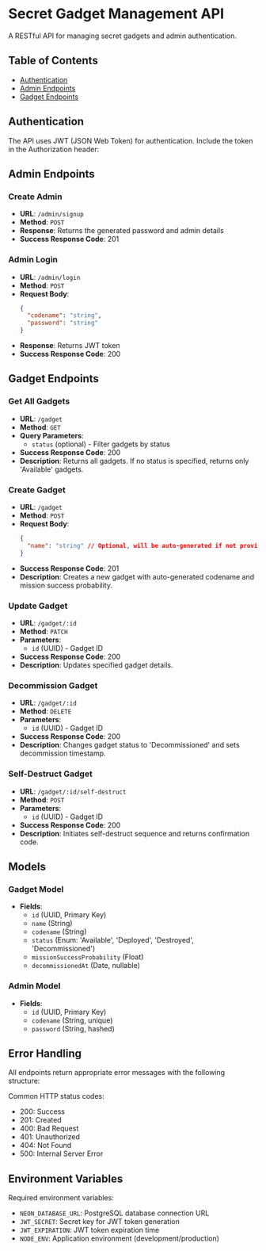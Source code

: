 # Secret Gadget Management API

A RESTful API for managing secret gadgets and admin authentication.

## Table of Contents
- [Authentication](#authentication)
- [Admin Endpoints](#admin-endpoints)
- [Gadget Endpoints](#gadget-endpoints)

## Authentication

The API uses JWT (JSON Web Token) for authentication. Include the token in the Authorization header:


## Admin Endpoints

### Create Admin
- **URL**: `/admin/signup`
- **Method**: `POST`
- **Response**: Returns the generated password and admin details
- **Success Response Code**: 201

### Admin Login
- **URL**: `/admin/login`
- **Method**: `POST`
- **Request Body**:
  ```json
  {
    "codename": "string",
    "password": "string"
  }
  ```
- **Response**: Returns JWT token
- **Success Response Code**: 200

## Gadget Endpoints

### Get All Gadgets
- **URL**: `/gadget`
- **Method**: `GET`
- **Query Parameters**: 
  - `status` (optional) - Filter gadgets by status
- **Success Response Code**: 200
- **Description**: Returns all gadgets. If no status is specified, returns only 'Available' gadgets.

### Create Gadget
- **URL**: `/gadget`
- **Method**: `POST`
- **Request Body**:
  ```json
  {
    "name": "string" // Optional, will be auto-generated if not provided
  }
  ```
- **Success Response Code**: 201
- **Description**: Creates a new gadget with auto-generated codename and mission success probability.

### Update Gadget
- **URL**: `/gadget/:id`
- **Method**: `PATCH`
- **Parameters**: 
  - `id` (UUID) - Gadget ID
- **Success Response Code**: 200
- **Description**: Updates specified gadget details.

### Decommission Gadget
- **URL**: `/gadget/:id`
- **Method**: `DELETE`
- **Parameters**: 
  - `id` (UUID) - Gadget ID
- **Success Response Code**: 200
- **Description**: Changes gadget status to 'Decommissioned' and sets decommission timestamp.

### Self-Destruct Gadget
- **URL**: `/gadget/:id/self-destruct`
- **Method**: `POST`
- **Parameters**: 
  - `id` (UUID) - Gadget ID
- **Success Response Code**: 200
- **Description**: Initiates self-destruct sequence and returns confirmation code.

## Models

### Gadget Model
- **Fields**:
  - `id` (UUID, Primary Key)
  - `name` (String)
  - `codename` (String)
  - `status` (Enum: 'Available', 'Deployed', 'Destroyed', 'Decommissioned')
  - `missionSuccessProbability` (Float)
  - `decommissionedAt` (Date, nullable)

### Admin Model
- **Fields**:
  - `id` (UUID, Primary Key)
  - `codename` (String, unique)
  - `password` (String, hashed)

## Error Handling

All endpoints return appropriate error messages with the following structure:


Common HTTP status codes:
- 200: Success
- 201: Created
- 400: Bad Request
- 401: Unauthorized
- 404: Not Found
- 500: Internal Server Error

## Environment Variables

Required environment variables:
- `NEON_DATABASE_URL`: PostgreSQL database connection URL
- `JWT_SECRET`: Secret key for JWT token generation
- `JWT_EXPIRATION`: JWT token expiration time
- `NODE_ENV`: Application environment (development/production)
